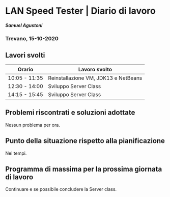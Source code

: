 # LAN Speed Tester | Diario di lavoro

##### Samuel Agustoni

### Trevano, 15-10-2020

## Lavori svolti

| Orario | Lavoro svolto |
| ------ | ----------- |
| 10:05 - 11:35  | Reinstallazione VM, JDK13 e NetBeans |
| 12:30 - 14:00  | Sviluppo Server Class |
| 14:15 - 15:45  | Sviluppo Server Class |

## Problemi riscontrati e soluzioni adottate
Nessun problema per ora.
## Punto della situazione rispetto alla pianificazione
Nei tempi.

## Programma di massima per la prossima giornata di lavoro
Continuare e se possibile concludere la Server class.
